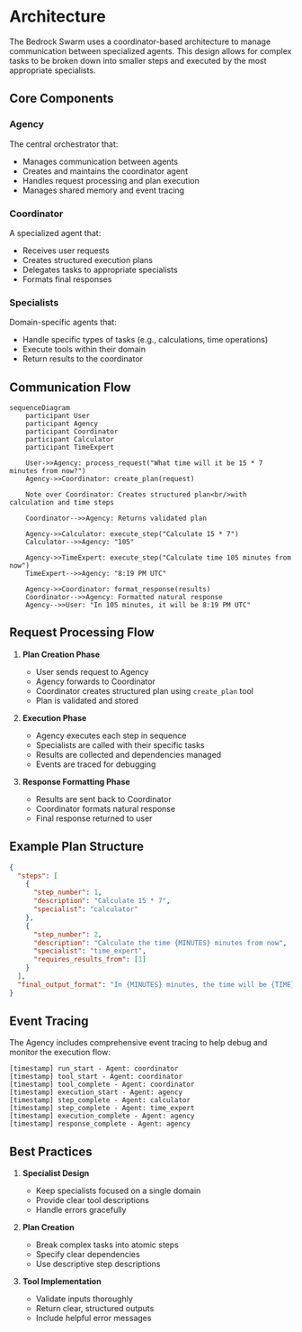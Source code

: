 # Architecture

The Bedrock Swarm uses a coordinator-based architecture to manage communication between specialized agents. This design allows for complex tasks to be broken down into smaller steps and executed by the most appropriate specialists.

## Core Components

### Agency
The central orchestrator that:
- Manages communication between agents
- Creates and maintains the coordinator agent
- Handles request processing and plan execution
- Manages shared memory and event tracing

### Coordinator
A specialized agent that:
- Receives user requests
- Creates structured execution plans
- Delegates tasks to appropriate specialists
- Formats final responses

### Specialists
Domain-specific agents that:
- Handle specific types of tasks (e.g., calculations, time operations)
- Execute tools within their domain
- Return results to the coordinator

## Communication Flow

```mermaid
sequenceDiagram
    participant User
    participant Agency
    participant Coordinator
    participant Calculator
    participant TimeExpert

    User->>Agency: process_request("What time will it be 15 * 7 minutes from now?")
    Agency->>Coordinator: create_plan(request)
    
    Note over Coordinator: Creates structured plan<br/>with calculation and time steps
    
    Coordinator-->>Agency: Returns validated plan
    
    Agency->>Calculator: execute_step("Calculate 15 * 7")
    Calculator-->>Agency: "105"
    
    Agency->>TimeExpert: execute_step("Calculate time 105 minutes from now")
    TimeExpert-->>Agency: "8:19 PM UTC"
    
    Agency->>Coordinator: format_response(results)
    Coordinator-->>Agency: Formatted natural response
    Agency-->>User: "In 105 minutes, it will be 8:19 PM UTC"
```

## Request Processing Flow

1. **Plan Creation Phase**
   - User sends request to Agency
   - Agency forwards to Coordinator
   - Coordinator creates structured plan using `create_plan` tool
   - Plan is validated and stored

2. **Execution Phase**
   - Agency executes each step in sequence
   - Specialists are called with their specific tasks
   - Results are collected and dependencies managed
   - Events are traced for debugging

3. **Response Formatting Phase**
   - Results are sent back to Coordinator
   - Coordinator formats natural response
   - Final response returned to user

## Example Plan Structure

```json
{
  "steps": [
    {
      "step_number": 1,
      "description": "Calculate 15 * 7",
      "specialist": "calculator"
    },
    {
      "step_number": 2,
      "description": "Calculate the time {MINUTES} minutes from now",
      "specialist": "time_expert",
      "requires_results_from": [1]
    }
  ],
  "final_output_format": "In {MINUTES} minutes, the time will be {TIME}"
}
```

## Event Tracing

The Agency includes comprehensive event tracing to help debug and monitor the execution flow:

```
[timestamp] run_start - Agent: coordinator
[timestamp] tool_start - Agent: coordinator
[timestamp] tool_complete - Agent: coordinator
[timestamp] execution_start - Agent: agency
[timestamp] step_complete - Agent: calculator
[timestamp] step_complete - Agent: time_expert
[timestamp] execution_complete - Agent: agency
[timestamp] response_complete - Agent: agency
```

## Best Practices

1. **Specialist Design**
   - Keep specialists focused on a single domain
   - Provide clear tool descriptions
   - Handle errors gracefully

2. **Plan Creation**
   - Break complex tasks into atomic steps
   - Specify clear dependencies
   - Use descriptive step descriptions

3. **Tool Implementation**
   - Validate inputs thoroughly
   - Return clear, structured outputs
   - Include helpful error messages 